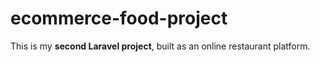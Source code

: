 # ecommerce-food-project
This is my **second Laravel project**, built as an online restaurant platform.
